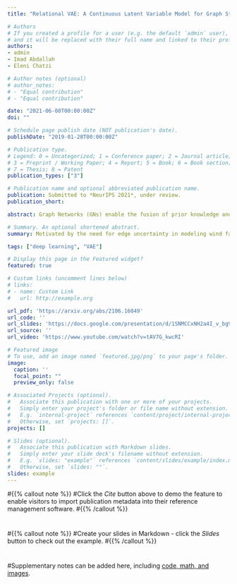 ```yaml
---
title: "Relational VAE: A Continuous Latent Variable Model for Graph Structured Data"

# Authors
# If you created a profile for a user (e.g. the default `admin` user), write the username (folder name) here 
# and it will be replaced with their full name and linked to their profile.
authors:
- admin
- Imad Abdallah
- Eleni Chatzi

# Author notes (optional)
# author_notes:
# - "Equal contribution"
# - "Equal contribution"

date: "2021-06-08T00:00:00Z"
doi: ""

# Schedule page publish date (NOT publication's date).
publishDate: "2019-01-28T00:00:00Z"

# Publication type.
# Legend: 0 = Uncategorized; 1 = Conference paper; 2 = Journal article;
# 3 = Preprint / Working Paper; 4 = Report; 5 = Book; 6 = Book section;
# 7 = Thesis; 8 = Patent
publication_types: ["3"]

# Publication name and optional abbreviated publication name.
publication: Submitted to *NeurIPS 2021*, under review. 
publication_short:

abstract: Graph Networks (GNs) enable the fusion of prior knowledge and relational reasoning with flexible function approximations. In this work, a general GN-based model is proposed which takes full advantage of the relational modeling capabilities of GNs and extends these to probabilistic modeling with Variational Bayes (VB). To that end, we combine complementary pre-existing approaches on VB for graph data and propose an approach that relies on graph-structured latent and conditioning variables. It is demonstrated that Neural Processes can also be viewed through the lens of the proposed model. We show applications on the problem of structured probability density modeling for simulated and real wind farm monitoring data, as well as on the meta-learning of simulated Gaussian Process data. We release the source code, along with the simulated datasets.

# Summary. An optional shortened abstract.
summary: Motivated by the need for edge uncertainty in modeling wind farm wakes, a graph latent variable model that allows for full graph conditioning and graph latent variables is proposed.

tags: ["deep learning", "VAE"]

# Display this page in the Featured widget?
featured: true

# Custom links (uncomment lines below)
# links:
# - name: Custom Link
#   url: http://example.org

url_pdf: 'https://arxiv.org/abs/2106.16049'
url_code: ''
url_slides: 'https://docs.google.com/presentation/d/1SNMCCxNH2a4I_v_bg99mIG6pXxFsmC_CdpZAXou_l1Y/edit?usp=sharing'
url_source: ''
url_video: 'https://www.youtube.com/watch?v=tAV7G_kwcRI'

# Featured image
# To use, add an image named `featured.jpg/png` to your page's folder. 
image:
  caption: ''
  focal_point: ""
  preview_only: false

# Associated Projects (optional).
#   Associate this publication with one or more of your projects.
#   Simply enter your project's folder or file name without extension.
#   E.g. `internal-project` references `content/project/internal-project/index.md`.
#   Otherwise, set `projects: []`.
projects: []

# Slides (optional).
#   Associate this publication with Markdown slides.
#   Simply enter your slide deck's filename without extension.
#   E.g. `slides: "example"` references `content/slides/example/index.md`.
#   Otherwise, set `slides: ""`.
slides: example
---
```


#{{% callout note %}}
#Click the *Cite* button above to demo the feature to enable visitors to import publication metadata into their reference management software.
#{{% /callout %}}
#
#{{% callout note %}}
#Create your slides in Markdown - click the *Slides* button to check out the example.
#{{% /callout %}}
#
#Supplementary notes can be added here, including [code, math, and images](https://wowchemy.com/docs/writing-markdown-latex/).
